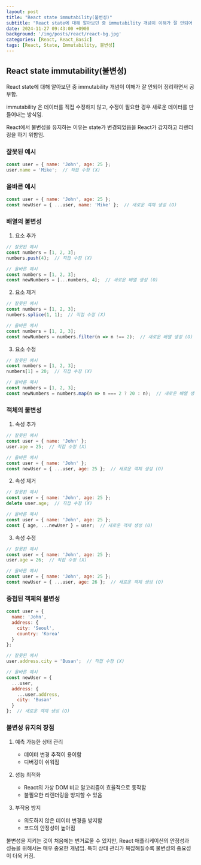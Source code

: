 ```yaml
---
layout: post
title: "React state immutability(불변성)"
subtitle: "React state에 대해 알아보던 중 immutability 개념이 이해가 잘 안되어 정리하면서 공부함"
date: 2024-11-27 09:43:00 +0900
background: '/img/posts/react/react-bg.jpg'
categories: [React, React_Basic]
tags: [React, State, Immutability, 불변성]
---
```


## React state immutability(불변성)

React state에 대해 알아보던 중 immutability 개념이 이해가 잘 안되어 정리하면서 공부함.

immutability 은 데이터를 직접 수정하지 않고, 수정이 필요한 경우 새로운 데이터를 만들어내는 방식임.

React에서 불변성을 유지하는 이유는 state가 변경되었음을 React가 감지하고 리렌더링을 하기 위함임.

### 잘못된 예시

```javascript
const user = { name: 'John', age: 25 };
user.name = 'Mike';  // 직접 수정 (X)
```

### 올바른 예시

```javascript
const user = { name: 'John', age: 25 };
const newUser = { ...user, name: 'Mike' };  // 새로운 객체 생성 (O)
```

### 배열의 불변성

1. 요소 추가
```javascript
// 잘못된 예시
const numbers = [1, 2, 3];
numbers.push(4);  // 직접 수정 (X)

// 올바른 예시
const numbers = [1, 2, 3];
const newNumbers = [...numbers, 4];  // 새로운 배열 생성 (O)
```

2. 요소 제거
```javascript
// 잘못된 예시
const numbers = [1, 2, 3];
numbers.splice(1, 1);  // 직접 수정 (X)

// 올바른 예시
const numbers = [1, 2, 3];
const newNumbers = numbers.filter(n => n !== 2);  // 새로운 배열 생성 (O)
```

3. 요소 수정
```javascript
// 잘못된 예시
const numbers = [1, 2, 3];
numbers[1] = 20;  // 직접 수정 (X)

// 올바른 예시
const numbers = [1, 2, 3];
const newNumbers = numbers.map(n => n === 2 ? 20 : n);  // 새로운 배열 생성 (O)
```

### 객체의 불변성

1. 속성 추가
```javascript
// 잘못된 예시
const user = { name: 'John' };
user.age = 25;  // 직접 수정 (X)

// 올바른 예시
const user = { name: 'John' };
const newUser = { ...user, age: 25 };  // 새로운 객체 생성 (O)
```

2. 속성 제거
```javascript
// 잘못된 예시
const user = { name: 'John', age: 25 };
delete user.age;  // 직접 수정 (X)

// 올바른 예시
const user = { name: 'John', age: 25 };
const { age, ...newUser } = user;  // 새로운 객체 생성 (O)
```

3. 속성 수정
```javascript
// 잘못된 예시
const user = { name: 'John', age: 25 };
user.age = 26;  // 직접 수정 (X)

// 올바른 예시
const user = { name: 'John', age: 25 };
const newUser = { ...user, age: 26 };  // 새로운 객체 생성 (O)
```

### 중첩된 객체의 불변성

```javascript
const user = {
  name: 'John',
  address: {
    city: 'Seoul',
    country: 'Korea'
  }
};

// 잘못된 예시
user.address.city = 'Busan';  // 직접 수정 (X)

// 올바른 예시
const newUser = {
  ...user,
  address: {
    ...user.address,
    city: 'Busan'
  }
};  // 새로운 객체 생성 (O)
```

### 불변성 유지의 장점

1. 예측 가능한 상태 관리
   - 데이터 변경 추적이 용이함
   - 디버깅이 쉬워짐

2. 성능 최적화
   - React의 가상 DOM 비교 알고리즘이 효율적으로 동작함
   - 불필요한 리렌더링을 방지할 수 있음

3. 부작용 방지
   - 의도하지 않은 데이터 변경을 방지함
   - 코드의 안정성이 높아짐

불변성을 지키는 것이 처음에는 번거로울 수 있지만, 
React 애플리케이션의 안정성과 성능을 위해서는 매우 중요한 개념임.
특히 상태 관리가 복잡해질수록 불변성의 중요성이 더욱 커짐. 